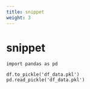 ```yaml
---
title: snippet
weight: 3
---
```


# snippet

```
import pandas as pd

df.to_pickle('df_data.pkl')
pd.read_pickle('df_data.pkl')
```



